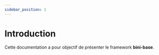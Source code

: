```yaml
---
sidebar_position: 1
---
```


# Introduction

Cette documentation a pour objectif de présenter le framework **bini-base**.
